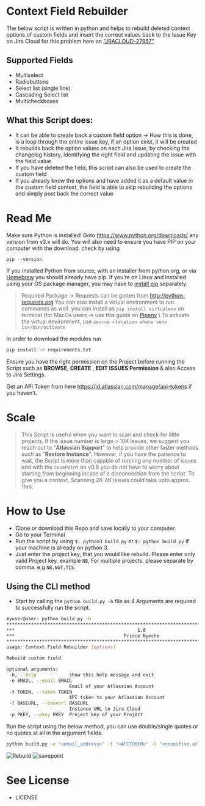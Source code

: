 # Context Field Rebuilder
The below script is written in python and helps to rebuild deleted context options of custom fields and insert the correct values back to the Issue Key on Jira Cloud for this problem here on ["JRACLOUD-27957"](https://jira.atlassian.com/browse/JRACLOUD-27957)

## Supported Fields
* Multiselect 
* Radiobuttons  
* Select list (single line)  
* Cascading Select list 
* Multicheckboxes  

## What this Script does:
* It can be able to create back a custom field option → How this is done, is a loop through the entire issue key, if an option exist, it will be created
* It rebuilds back the option values on each Jira Issue, by checking the changelog history, identifying the right field and updating the issue with the field value
* If you have deleted the field, this script can also be used to create the custom field
* If you already know the options and have added it as a default value in the custom field context, the field is able to skip rebuilding the options and simply post back the correct value

# Read Me
Make sure Python is installed! Goto https://www.python.org/downloads/ any version from v3.x will do. You will also need to ensure you have PIP on your computer with the download. check by using 
```python
pip --version
```

If you installed Python from source, with an installer from python.org, or via [Homebrew](https://brew.sh/) you should already have pip. If you’re on Linux and installed using your OS package manager, you may have to [install pip](https://pip.pypa.io/en/stable/installing/) separately.

> Required Package → Requests can be gotten from http://python-requests.org
> You can also install a virtual environment to run commands as well. you can install as `pip install virtualenv` on  terminal (for MacOs users → use this guide on [Pipenv](https://docs.python-guide.org/dev/virtualenvs/) ).To activate the virtual environment, use `source <location where venv is>/bin/activate` 


In order to download the modules run 
```python
pip install -r requirements.txt
```

Ensure you have the right permission on the Project before running the Script such as **BROWSE**, **CREATE** , **EDIT ISSUES Permission** & also Access to Jira Settings.

Get an API Token from here https://id.atlassian.com/manage/api-tokens if you haven’t.


# Scale
> This Script is useful when you want to scan and check for little projects. If the issue number is large > 10K Issues, we suggest you reach out to "**Atlassian Support**" to help provide other faster methods such as "**Restore Instance**". However, if you have the patience to wait, the Script is more than capable of running any number of issues and with the `SavePoint` on v0.8 you do not have to worry about starting from beginning incase of a disconnection from the script. 
> To give you a context, Scanning 2K-4K issues could take upto approx. 1hrs.


# How to Use
* Clone or download this Repo and save locally to your computer.
* Go to your Terminal
* Run the script by using `$: python3 build.py` or `$: python build.py` if your machine is already on python 3.
* Just enter the project key, that you would like rebuild. Please enter only valid Project key. example `NB`, For multiple projects, please separate by comma. e.g `NB,NGT,TIS`.

 ## Using the CLI method
 * Start by calling the `python build.py -h` file as 4 Arguments are required to successfully run the script.
 ```bash
myuser@user: python build.py -h                                                                                                       
****************************************************************************************************
***                                             1.0                                              ***
***                                        Prince Nyeche                                         ***
****************************************************************************************************
usage: Context Field Rebuilder [options]

Rebuild custom field

optional arguments:
  -h, --help            show this help message and exit
  -e EMAIL, --email EMAIL
                        Email of your Atlassian Account
  -t TOKEN, --token TOKEN
                        API token to your Atlassian Account
  -l BASEURL, --baseurl BASEURL
                        Instance URL to Jira Cloud
  -p PKEY, --pkey PKEY  Project key of your Project

```

Run the script using the below method, you can use double/single quotes or no quotes at all in the argument fields.
 ```bash
 python build.py -e "<email_address>" -t "<APITOKEN>" -l "<nexusfive.atlassian.net>" -p "NG,T6"
 ```
 
![Rebuild](https://github.com/princenyeche/Context-Field-Rebuilder/blob/master/images/rebuild.png)
 ![savepoint](https://github.com/princenyeche/Context-Field-Rebuilder/blob/master/images/savepoint.png)
 


# See License
* LICENSE

